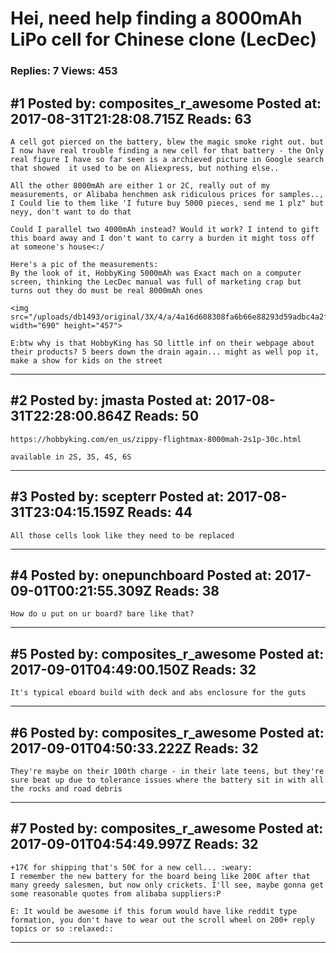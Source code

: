 # Hei, need help finding a 8000mAh LiPo cell for Chinese clone (LecDec)

### Replies: 7 Views: 453

## \#1 Posted by: composites_r_awesome Posted at: 2017-08-31T21:28:08.715Z Reads: 63

```
A cell got pierced on the battery, blew the magic smoke right out. but I now have real trouble finding a new cell for that battery - the Only real figure I have so far seen is a archieved picture in Google search that showed  it used to be on Aliexpress, but nothing else..  

All the other 8000mAh are either 1 or 2C, really out of my measurements, or Alibaba henchmen ask ridiculous prices for samples.., I Could lie to them like 'I future buy 5000 pieces, send me 1 plz" but neyy, don't want to do that  
  
Could I parallel two 4000mAh instead? Would it work? I intend to gift this board away and I don't want to carry a burden it might toss off at someone's house<:/  

Here's a pic of the measurements:
By the look of it, HobbyKing 5000mAh was Exact mach on a computer screen, thinking the LecDec manual was full of marketing crap but turns out they do must be real 8000mAh ones

<img src="/uploads/db1493/original/3X/4/a/4a16d608308fa6b66e88293d59adbc4a2fd225bc.jpg" width="690" height="457">

E:btw why is that HobbyKing has SO little inf on their webpage about their products? 5 beers down the drain again... might as well pop it, make a show for kids on the street
```

---
## \#2 Posted by: jmasta Posted at: 2017-08-31T22:28:00.864Z Reads: 50

```
https://hobbyking.com/en_us/zippy-flightmax-8000mah-2s1p-30c.html

available in 2S, 3S, 4S, 6S
```

---
## \#3 Posted by: scepterr Posted at: 2017-08-31T23:04:15.159Z Reads: 44

```
All those cells look like they need to be replaced
```

---
## \#4 Posted by: onepunchboard Posted at: 2017-09-01T00:21:55.309Z Reads: 38

```
How do u put on ur board? bare like that?
```

---
## \#5 Posted by: composites_r_awesome Posted at: 2017-09-01T04:49:00.150Z Reads: 32

```
It's typical eboard build with deck and abs enclosure for the guts
```

---
## \#6 Posted by: composites_r_awesome Posted at: 2017-09-01T04:50:33.222Z Reads: 32

```
They're maybe on their 100th charge - in their late teens, but they're sure beat up due to tolerance issues where the battery sit in with all the rocks and road debris
```

---
## \#7 Posted by: composites_r_awesome Posted at: 2017-09-01T04:54:49.997Z Reads: 32

```
+17€ for shipping that's 50€ for a new cell... :weary: 
I remember the new battery for the board being like 200€ after that many greedy salesmen, but now only crickets. I'll see, maybe gonna get some reasonable quotes from alibaba suppliers:P

E: It would be awesome if this forum would have like reddit type formation, you don't have to wear out the scroll wheel on 200+ reply topics or so :relaxed::
```

---
